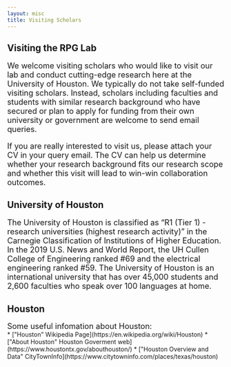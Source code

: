 ```yaml
---
layout: misc
title: Visiting Scholars
---
```


## Visiting the RPG Lab

<div class="smallhead mb-1" style="font-size:18px;">
      <p>
We welcome visiting scholars who would like to visit our lab and conduct cutting-edge research here at the University of Houston. We typically do not take self-funded visiting scholars. Instead, scholars including faculties and students with similar research background who have secured or plan to apply for funding from their own university or government are welcome to send email queries. 
      </p>
</div>

<div class="smallhead mb-1" style="font-size:18px;">
      <p>
If you are really interested to visit us, please attach your CV in your query email. The CV can help us determine whether your research background fits our research scope and whether this visit will lead to win-win collaboration outcomes.
      </p>
</div>


## University of Houston
<div class="smallhead" style="font-size:18px;">
      <p>
The University of Houston is classified as “R1 (Tier 1) - research universities (highest research activity)” in the Carnegie Classification of Institutions of Higher Education. In the 2019 U.S. News and World Report, the UH Cullen College of Engineering ranked #69 and the electrical engineering ranked #59. The University of Houston is an international university that has over 45,000 students and 2,600 faculties who speak over 100 languages at home.
      </p>
</div>


## Houston
<div class="smallhead mb-1" style="font-size:18px;">
Some useful infomation about Houston:
</div>
* ["Houston" Wikipedia Page](https://en.wikipedia.org/wiki/Houston)
* ["About Houston" Houston Goverment web](https://www.houstontx.gov/abouthouston/)
* ["Houston Overview and Data" CityTownInfo](https://www.citytowninfo.com/places/texas/houston)


